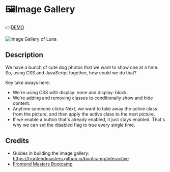 # 🖼️Image Gallery
👉[DEMO](https://mitzelldone.github.io/FrontendMasters-Bootcamp/Image%20Gallery/Index.html)

![Image Gallery of Luna](./images/image-gallery.gif)
## Description
We have a bunch of cute dog photos that we want to show one at a time. So, using CSS and JavaScript together, how could we do that?

Key take aways here:
- We're using CSS with display: none and display: block. 
- We're adding and removing classes to conditionally show and hide content.
- Anytime someone clicks Next, we want to take away the active class from the picture, and then apply the active class to the next picture. 
- If we enable a button that's already enabled, it just stays enabled. That's why we can set the disabled flag to true every single time. 

## Credits
- Guides in building the image gallery: https://frontendmasters.github.io/bootcamp/interactive
- [Frontend Masters Bootcamp](https://frontendmasters.com/bootcamp/)

